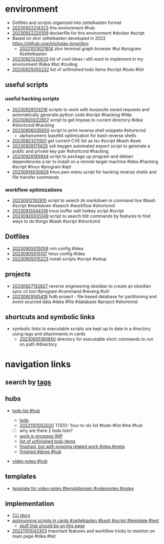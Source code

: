 # environment

- Dotfiles and scripts organized into zettelkasten format
- [20230922214323](/zet/20230922214323/README.md) this environment #hub
- [20230922220109](/zet/20230922220109/README.md) dockerfile for this environment #docker #script
- Based on zkvr zettelkasten developed in 2022 https://github.com/nicholas-long/zkvr
  - [20221013021614](/zet/20221013021614/README.md) zkvr terminal graph browser #tui #program #zettelkasten
- [20230921220633](/zet/20230921220633/README.md) list of cool ideas i still want to implement in my environment #idea #list #coding
- [20230925055222](/zet/20230925055222/README.md) list of unfinished todo items #script #todo #list

## useful scripts

### useful hacking scripts

- [20230928133216](/zet/20230928133216/README.md) scripts to work with burpsuite saved requests and automatically generate python code #script #hacking #http
- [20230920022857](/zet/20230920022857/README.md) script to get linpeas to current directory #idea #shortcmd #hacking
- [20230906035650](/zet/20230906035650/README.md) script to print reverse shell snippets #shortcmd
  - alphanumeric base64 optimization for bash reverse shells
- [20230923211501](/zet/20230923211501/README.md) get current CVE list as tsv #script #bash #awk
- [20230928175625](/zet/20230928175625/README.md) ssh keygen automated expect script to generate a public and private key pair #shortcmd #hacking
- [20230928185944](/zet/20230928185944/README.md) script to package up program and debian dependencies a tar to install on a remote target machine #idea #hacking #script #linux #program #apt
- [20230914030626](/zet/20230914030626/README.md) tmux pwn menu script for hacking reverse shells and file transfer commands

### workflow optimizations

- [20230912192810](/zet/20230912192810/README.md) script to search zk markdown in command line #bash #script #markdown #search #workflow #shortcmd
- [20230913044318](/zet/20230913044318/README.md) tmux buffer edit hotkey script #script
- [20230920031249](/zet/20230920031249/README.md) script to search tldr commands by features to find ways to do things #bash #script #shortcmd

## Dotfiles

- [20230905015059](/zet/20230905015059/README.md) vim config #idea
- [20230905015107](/zet/20230905015107/README.md) tmux config #idea
- [20230905015223](/zet/20230905015223/README.md) install scripts #script #setup

## projects
- [20230927152827](/zet/20230927152827/README.md) reverse engineering obsidian to create an obsidian sync cli tool #program #command #reveng #util
- [20230929145418](/zet/20230929145418/README.md) fsdb project - file based database for partitioning and event sourced data #data #file #database #project #shortcmd

## shortcuts and symbolic links

- symbolic links to executable scripts are kept up to date in a directory using tags and attachments in cards
  - [20230905160850](/zet/20230905160850/README.md) directory for executable short commands to run on path #directory

# navigation links

## search by [tags](/tagindex/)

## hubs

- [todo list #hub](/zet/20221007044552/README.md)
  - [todo](/zet/20221003150098/README.md)
  - [20221101052020](/zet/20221101052020/README.md) TODO: Your to-do list #todo #list #me #hub
  - [ ] why are there 2 todo lists?
  - [work in progress WIP](/zet/20221008042814/README.md)
  - [list of unfinished todo items](/zet/20230925055222/README.md)
  - [finished, but with ongoing related work #idea #meta](/zet/20221014215609/README.md)
  - [finished #done #hub](/zet/20221009095853/README.md)


- [video notes #hub](/zet/20221006213953/README.md)

## templates

- [template for video notes #templatemain #videonotes #notes](/zet/20221031092923/README.md)

## implementation

- [CLI docs](/zet/20221006032546/README.md)
- [autorunning scripts in cards #zettelkasten #bash #script #template #test](/zet/20221008063052/README.md)
  - [stuff that should be on this page](/zet/20221009192000/README.md)
- [20221101043303](/zet/20221101043303/README.md) important features and workflow tricks to mention on main page #idea #list
